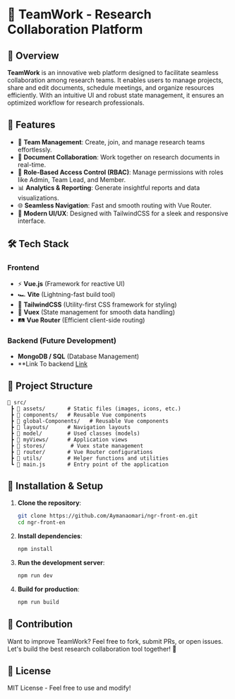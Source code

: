 # 📌 TeamWork - Research Collaboration Platform

## 🌟 Overview
**TeamWork** is an innovative web platform designed to facilitate seamless collaboration among research teams. It enables users to manage projects, share and edit documents, schedule meetings, and organize resources efficiently. With an intuitive UI and robust state management, it ensures an optimized workflow for research professionals.

## 🚀 Features
- 🏢 **Team Management**: Create, join, and manage research teams effortlessly.
- 📄 **Document Collaboration**: Work together on research documents in real-time.
- 🔐 **Role-Based Access Control (RBAC)**: Manage permissions with roles like Admin, Team Lead, and Member.
- 📊 **Analytics & Reporting**: Generate insightful reports and data visualizations.
- 🌐 **Seamless Navigation**: Fast and smooth routing with Vue Router.
- 🎨 **Modern UI/UX**: Designed with TailwindCSS for a sleek and responsive interface.

## 🛠️ Tech Stack
### Frontend
- ⚡ **Vue.js** (Framework for reactive UI)
- 🏎 **Vite** (Lightning-fast build tool)
- 🎨 **TailwindCSS** (Utility-first CSS framework for styling)
- 🔄 **Vuex** (State management for smooth data handling)
- 🛤 **Vue Router** (Efficient client-side routing)

### Backend (Future Development)
- **MongoDB / SQL** (Database Management)
- **Link To backend <a href="https://github.com/Aymanaomari/Rep-Recherche-SpringBack" style="text:blue;">Link</a>

## 📁 Project Structure
```
📂 src/
 ┣ 📂 assets/       # Static files (images, icons, etc.)
 ┣ 📂 components/   # Reusable Vue components
 ┣ 📂 global-Components/   # Reusable Vue components
 ┣ 📂 layouts/      # Navigation layouts
 ┣ 📂 model/        # Used classes (models)
 ┣ 📂 myViews/      # Application views
 ┣ 📂 stores/        # Vuex state management
 ┣ 📂 router/       # Vue Router configurations
 ┣ 📂 utils/        # Helper functions and utilities
 ┗ 📂 main.js       # Entry point of the application
```

## 🔧 Installation & Setup
1. **Clone the repository**:
   ```bash
   git clone https://github.com/Aymanaomari/ngr-front-en.git
   cd ngr-front-en
   ```
2. **Install dependencies**:
   ```bash
   npm install
   ```
3. **Run the development server**:
   ```bash
   npm run dev
   ```
4. **Build for production**:
   ```bash
   npm run build
   ```

## 🤝 Contribution
Want to improve TeamWork? Feel free to fork, submit PRs, or open issues. Let's build the best research collaboration tool together! 🚀

## 📜 License
MIT License - Feel free to use and modify!

